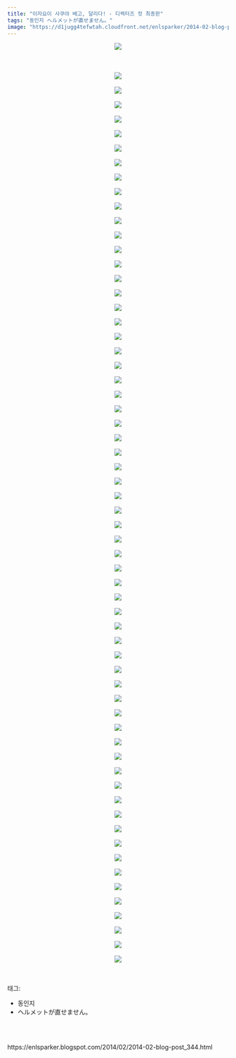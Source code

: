 ```yaml
---
title: "이자요이 사쿠야 베고, 달리다! - 디렉터즈 컷 최종판"
tags: "동인지 ヘルメットが直せません。"
image: "https://d1jugg4tefwtah.cloudfront.net/enlsparker/2014-02-blog-post_344/001.jpg"
---
```

<div class="article">
<div class="post-body entry-content" id="post-body-8766773191003373665" itemprop="description articleBody">
<div class="separator" style="clear: both; text-align: center;">
<img src="{{ site.imgserver11 }}/enlsparker/2014-02-blog-post_344/001.jpg"/></div>
<br/>
<a name="more"></a><br/>
<br/>
<div class="separator" style="clear: both; text-align: center;">
<img src="{{ site.imgserver11 }}/enlsparker/2014-02-blog-post_344/002.jpg"/></div>
<br/>
<div class="separator" style="clear: both; text-align: center;">
<img src="{{ site.imgserver11 }}/enlsparker/2014-02-blog-post_344/003.jpg"/></div>
<br/>
<div class="separator" style="clear: both; text-align: center;">
<img src="{{ site.imgserver11 }}/enlsparker/2014-02-blog-post_344/004.jpg"/></div>
<br/>
<div class="separator" style="clear: both; text-align: center;">
<img src="{{ site.imgserver11 }}/enlsparker/2014-02-blog-post_344/005.jpg"/></div>
<br/>
<div class="separator" style="clear: both; text-align: center;">
<img src="{{ site.imgserver11 }}/enlsparker/2014-02-blog-post_344/006.jpg"/></div>
<br/>
<div class="separator" style="clear: both; text-align: center;">
<img src="{{ site.imgserver11 }}/enlsparker/2014-02-blog-post_344/007.jpg"/></div>
<br/>
<div class="separator" style="clear: both; text-align: center;">
<img src="{{ site.imgserver11 }}/enlsparker/2014-02-blog-post_344/008.jpg"/></div>
<br/>
<div class="separator" style="clear: both; text-align: center;">
<img src="{{ site.imgserver11 }}/enlsparker/2014-02-blog-post_344/009.jpg"/></div>
<br/>
<div class="separator" style="clear: both; text-align: center;">
<img src="{{ site.imgserver11 }}/enlsparker/2014-02-blog-post_344/010.jpg"/></div>
<br/>
<div class="separator" style="clear: both; text-align: center;">
<img src="{{ site.imgserver11 }}/enlsparker/2014-02-blog-post_344/011.jpg"/></div>
<br/>
<div class="separator" style="clear: both; text-align: center;">
<img src="{{ site.imgserver11 }}/enlsparker/2014-02-blog-post_344/012.jpg"/></div>
<br/>
<div class="separator" style="clear: both; text-align: center;">
<img src="{{ site.imgserver11 }}/enlsparker/2014-02-blog-post_344/013.jpg"/></div>
<br/>
<div class="separator" style="clear: both; text-align: center;">
<img src="{{ site.imgserver11 }}/enlsparker/2014-02-blog-post_344/014.jpg"/></div>
<br/>
<div class="separator" style="clear: both; text-align: center;">
<img src="{{ site.imgserver11 }}/enlsparker/2014-02-blog-post_344/015.jpg"/></div>
<br/>
<div class="separator" style="clear: both; text-align: center;">
<img src="{{ site.imgserver11 }}/enlsparker/2014-02-blog-post_344/016.jpg"/></div>
<br/>
<div class="separator" style="clear: both; text-align: center;">
<img src="{{ site.imgserver11 }}/enlsparker/2014-02-blog-post_344/017.jpg"/></div>
<br/>
<div class="separator" style="clear: both; text-align: center;">
<img src="{{ site.imgserver11 }}/enlsparker/2014-02-blog-post_344/018.jpg"/></div>
<br/>
<div class="separator" style="clear: both; text-align: center;">
<img src="{{ site.imgserver11 }}/enlsparker/2014-02-blog-post_344/019.jpg"/></div>
<br/>
<div class="separator" style="clear: both; text-align: center;">
<img src="{{ site.imgserver11 }}/enlsparker/2014-02-blog-post_344/020.jpg"/></div>
<br/>
<div class="separator" style="clear: both; text-align: center;">
<img src="{{ site.imgserver11 }}/enlsparker/2014-02-blog-post_344/021.jpg"/></div>
<br/>
<div class="separator" style="clear: both; text-align: center;">
<img src="{{ site.imgserver11 }}/enlsparker/2014-02-blog-post_344/022.jpg"/></div>
<br/>
<div class="separator" style="clear: both; text-align: center;">
<img src="{{ site.imgserver11 }}/enlsparker/2014-02-blog-post_344/023.jpg"/></div>
<br/>
<div class="separator" style="clear: both; text-align: center;">
<img src="{{ site.imgserver11 }}/enlsparker/2014-02-blog-post_344/024.jpg"/></div>
<br/>
<div class="separator" style="clear: both; text-align: center;">
<img src="{{ site.imgserver11 }}/enlsparker/2014-02-blog-post_344/025.jpg"/></div>
<br/>
<div class="separator" style="clear: both; text-align: center;">
<img src="{{ site.imgserver11 }}/enlsparker/2014-02-blog-post_344/026.jpg"/></div>
<br/>
<div class="separator" style="clear: both; text-align: center;">
<img src="{{ site.imgserver11 }}/enlsparker/2014-02-blog-post_344/027.jpg"/></div>
<br/>
<div class="separator" style="clear: both; text-align: center;">
<img src="{{ site.imgserver11 }}/enlsparker/2014-02-blog-post_344/028.jpg"/></div>
<br/>
<div class="separator" style="clear: both; text-align: center;">
<img src="{{ site.imgserver11 }}/enlsparker/2014-02-blog-post_344/029.jpg"/></div>
<br/>
<div class="separator" style="clear: both; text-align: center;">
<img src="{{ site.imgserver11 }}/enlsparker/2014-02-blog-post_344/030.jpg"/></div>
<br/>
<div class="separator" style="clear: both; text-align: center;">
<img src="{{ site.imgserver11 }}/enlsparker/2014-02-blog-post_344/031.jpg"/></div>
<br/>
<div class="separator" style="clear: both; text-align: center;">
<img src="{{ site.imgserver11 }}/enlsparker/2014-02-blog-post_344/032.jpg"/></div>
<br/>
<div class="separator" style="clear: both; text-align: center;">
<img src="{{ site.imgserver11 }}/enlsparker/2014-02-blog-post_344/033.jpg"/></div>
<br/>
<div class="separator" style="clear: both; text-align: center;">
<img src="{{ site.imgserver11 }}/enlsparker/2014-02-blog-post_344/034.jpg"/></div>
<br/>
<div class="separator" style="clear: both; text-align: center;">
<img src="{{ site.imgserver11 }}/enlsparker/2014-02-blog-post_344/035.jpg"/></div>
<br/>
<div class="separator" style="clear: both; text-align: center;">
<img src="{{ site.imgserver11 }}/enlsparker/2014-02-blog-post_344/036.jpg"/></div>
<br/>
<div class="separator" style="clear: both; text-align: center;">
<img src="{{ site.imgserver11 }}/enlsparker/2014-02-blog-post_344/037.jpg"/></div>
<br/>
<div class="separator" style="clear: both; text-align: center;">
<img src="{{ site.imgserver11 }}/enlsparker/2014-02-blog-post_344/038.jpg"/></div>
<br/>
<div class="separator" style="clear: both; text-align: center;">
<img src="{{ site.imgserver11 }}/enlsparker/2014-02-blog-post_344/039.jpg"/></div>
<br/>
<div class="separator" style="clear: both; text-align: center;">
<img src="{{ site.imgserver11 }}/enlsparker/2014-02-blog-post_344/040.jpg"/></div>
<br/>
<div class="separator" style="clear: both; text-align: center;">
<img src="{{ site.imgserver11 }}/enlsparker/2014-02-blog-post_344/041.jpg"/></div>
<br/>
<div class="separator" style="clear: both; text-align: center;">
<img src="{{ site.imgserver11 }}/enlsparker/2014-02-blog-post_344/042.jpg"/></div>
<br/>
<div class="separator" style="clear: both; text-align: center;">
<img src="{{ site.imgserver11 }}/enlsparker/2014-02-blog-post_344/043.jpg"/></div>
<br/>
<div class="separator" style="clear: both; text-align: center;">
<img src="{{ site.imgserver11 }}/enlsparker/2014-02-blog-post_344/044.jpg"/></div>
<br/>
<div class="separator" style="clear: both; text-align: center;">
<img src="{{ site.imgserver11 }}/enlsparker/2014-02-blog-post_344/045.jpg"/></div>
<br/>
<div class="separator" style="clear: both; text-align: center;">
<img src="{{ site.imgserver11 }}/enlsparker/2014-02-blog-post_344/046.jpg"/></div>
<br/>
<div class="separator" style="clear: both; text-align: center;">
<img src="{{ site.imgserver11 }}/enlsparker/2014-02-blog-post_344/047.jpg"/></div>
<br/>
<div class="separator" style="clear: both; text-align: center;">
<img src="{{ site.imgserver11 }}/enlsparker/2014-02-blog-post_344/048.jpg"/></div>
<br/>
<div class="separator" style="clear: both; text-align: center;">
<img src="{{ site.imgserver11 }}/enlsparker/2014-02-blog-post_344/049.jpg"/></div>
<br/>
<div class="separator" style="clear: both; text-align: center;">
<img src="{{ site.imgserver11 }}/enlsparker/2014-02-blog-post_344/050.jpg"/></div>
<br/>
<div class="separator" style="clear: both; text-align: center;">
<img src="{{ site.imgserver11 }}/enlsparker/2014-02-blog-post_344/051.jpg"/></div>
<br/>
<div class="separator" style="clear: both; text-align: center;">
<img src="{{ site.imgserver11 }}/enlsparker/2014-02-blog-post_344/052.jpg"/></div>
<br/>
<div class="separator" style="clear: both; text-align: center;">
<img src="{{ site.imgserver11 }}/enlsparker/2014-02-blog-post_344/053.jpg"/></div>
<br/>
<div class="separator" style="clear: both; text-align: center;">
<img src="{{ site.imgserver11 }}/enlsparker/2014-02-blog-post_344/054.jpg"/></div>
<br/>
<div class="separator" style="clear: both; text-align: center;">
<img src="{{ site.imgserver11 }}/enlsparker/2014-02-blog-post_344/055.jpg"/></div>
<br/>
<div class="separator" style="clear: both; text-align: center;">
<img src="{{ site.imgserver11 }}/enlsparker/2014-02-blog-post_344/056.jpg"/></div>
<br/>
<div class="separator" style="clear: both; text-align: center;">
<img src="{{ site.imgserver11 }}/enlsparker/2014-02-blog-post_344/057.jpg"/></div>
<br/>
<div class="separator" style="clear: both; text-align: center;">
<img src="{{ site.imgserver11 }}/enlsparker/2014-02-blog-post_344/058.jpg"/></div>
<br/>
<div class="separator" style="clear: both; text-align: center;">
<img src="{{ site.imgserver11 }}/enlsparker/2014-02-blog-post_344/059.jpg"/></div>
<br/>
<div class="separator" style="clear: both; text-align: center;">
<img src="{{ site.imgserver11 }}/enlsparker/2014-02-blog-post_344/060.jpg"/></div>
<br/>
<div class="separator" style="clear: both; text-align: center;">
<img src="{{ site.imgserver11 }}/enlsparker/2014-02-blog-post_344/061.jpg"/></div>
<br/>
<div class="separator" style="clear: both; text-align: center;">
<img src="{{ site.imgserver11 }}/enlsparker/2014-02-blog-post_344/062.jpg"/></div>
<br/>
<div class="separator" style="clear: both; text-align: center;">
<img src="{{ site.imgserver11 }}/enlsparker/2014-02-blog-post_344/063.jpg"/></div>
<br/>
<div style="clear: both;"></div>
</div></div><br/>
<div class="tagTrail">
<p>태그: </p>
<ul>
<li>동인지</li>
<li>ヘルメットが直せません。</li>
</ul>
</div><br/>

<br/>
<p id="refer">https://enlsparker.blogspot.com/2014/02/2014-02-blog-post_344.html</p>
<br/>

